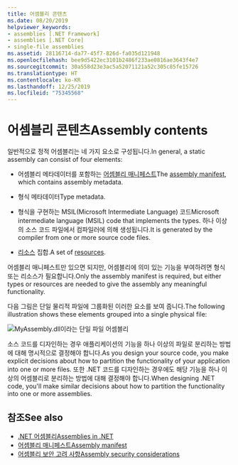 ```yaml
---
title: 어셈블리 콘텐츠
ms.date: 08/20/2019
helpviewer_keywords:
- assemblies [.NET Framework]
- assemblies [.NET Core]
- single-file assemblies
ms.assetid: 28116714-da77-45f7-826d-fa035d121948
ms.openlocfilehash: bee9d5422ec3101b2486f233ae0816ae3643f4e7
ms.sourcegitcommit: 30a558d23e3ac5a52071121a52c305c85fe15726
ms.translationtype: HT
ms.contentlocale: ko-KR
ms.lasthandoff: 12/25/2019
ms.locfileid: "75345568"
---
```

# <a name="assembly-contents"></a><span data-ttu-id="7a5c7-102">어셈블리 콘텐츠</span><span class="sxs-lookup"><span data-stu-id="7a5c7-102">Assembly contents</span></span>

<span data-ttu-id="7a5c7-103">일반적으로 정적 어셈블리는 네 가지 요소로 구성됩니다.</span><span class="sxs-lookup"><span data-stu-id="7a5c7-103">In general, a static assembly can consist of four elements:</span></span>

- <span data-ttu-id="7a5c7-104">어셈블리 메타데이터를 포함하는 [어셈블리 매니페스트](manifest.md)</span><span class="sxs-lookup"><span data-stu-id="7a5c7-104">The [assembly manifest](manifest.md), which contains assembly metadata.</span></span>

- <span data-ttu-id="7a5c7-105">형식 메타데이터</span><span class="sxs-lookup"><span data-stu-id="7a5c7-105">Type metadata.</span></span>  

- <span data-ttu-id="7a5c7-106">형식을 구현하는 MSIL(Microsoft Intermediate Language) 코드</span><span class="sxs-lookup"><span data-stu-id="7a5c7-106">Microsoft intermediate language (MSIL) code that implements the types.</span></span> <span data-ttu-id="7a5c7-107">하나 이상의 소스 코드 파일에서 컴파일러에 의해 생성됩니다.</span><span class="sxs-lookup"><span data-stu-id="7a5c7-107">It is generated by the compiler from one or more source code files.</span></span>

- <span data-ttu-id="7a5c7-108">[리소스](../../framework/resources/index.md) 집합.</span><span class="sxs-lookup"><span data-stu-id="7a5c7-108">A set of [resources](../../framework/resources/index.md).</span></span>  

<span data-ttu-id="7a5c7-109">어셈블리 매니페스트만 있으면 되지만, 어셈블리에 의미 있는 기능을 부여하려면 형식 또는 리소스가 필요합니다.</span><span class="sxs-lookup"><span data-stu-id="7a5c7-109">Only the assembly manifest is required, but either types or resources are needed to give the assembly any meaningful functionality.</span></span>

<span data-ttu-id="7a5c7-110">다음 그림은 단일 물리적 파일에 그룹화된 이러한 요소를 보여 줍니다.</span><span class="sxs-lookup"><span data-stu-id="7a5c7-110">The following illustration shows these elements grouped into a single physical file:</span></span>

![MyAssembly.dll이라는 단일 파일 어셈블리](./media/contents/single-file-assembly.gif)

<span data-ttu-id="7a5c7-112">소스 코드를 디자인하는 경우 애플리케이션의 기능을 하나 이상의 파일로 분리하는 방법에 대해 명시적으로 결정해야 합니다.</span><span class="sxs-lookup"><span data-stu-id="7a5c7-112">As you design your source code, you make explicit decisions about how to partition the functionality of your application into one or more files.</span></span> <span data-ttu-id="7a5c7-113">또한 .NET 코드를 디자인하는 경우에도 해당 기능을 하나 이상의 어셈블리로 분리하는 방법에 대해 결정해야 합니다.</span><span class="sxs-lookup"><span data-stu-id="7a5c7-113">When designing .NET code, you'll make similar decisions about how to partition the functionality into one or more assemblies.</span></span>

## <a name="see-also"></a><span data-ttu-id="7a5c7-114">참조</span><span class="sxs-lookup"><span data-stu-id="7a5c7-114">See also</span></span>

- [<span data-ttu-id="7a5c7-115">.NET 어셈블리</span><span class="sxs-lookup"><span data-stu-id="7a5c7-115">Assemblies in .NET</span></span>](index.md)
- [<span data-ttu-id="7a5c7-116">어셈블리 매니페스트</span><span class="sxs-lookup"><span data-stu-id="7a5c7-116">Assembly manifest</span></span>](manifest.md)
- [<span data-ttu-id="7a5c7-117">어셈블리 보안 고려 사항</span><span class="sxs-lookup"><span data-stu-id="7a5c7-117">Assembly security considerations</span></span>](security-considerations.md)
